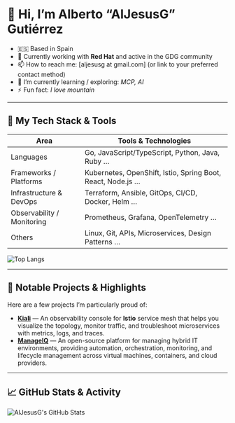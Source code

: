 # 👋 Hi, I’m Alberto “AlJesusG” Gutiérrez

- 🇪🇸 Based in Spain  
- 💼 Currently working with **Red Hat** and active in the GDG community  
- 📫 How to reach me: [aljesusg at gmail.com] (or link to your preferred contact method)  
- 🌱 I’m currently learning / exploring: *MCP, AI*  
- ⚡ Fun fact: *I love mountain*  

---

## 🧰 My Tech Stack & Tools

| Area | Tools & Technologies |
|------|------------------------|
| Languages | Go, JavaScript/TypeScript, Python, Java, Ruby … |
| Frameworks / Platforms | Kubernetes, OpenShift, Istio, Spring Boot, React, Node.js … |
| Infrastructure & DevOps | Terraform, Ansible, GitOps, CI/CD, Docker, Helm … |
| Observability / Monitoring | Prometheus, Grafana, OpenTelemetry … |
| Others | Linux, Git, APIs, Microservices, Design Patterns … |

![Top Langs](https://github-readme-stats.vercel.app/api/top-langs/?username=aljesusg&layout=compact&theme=github_dark)

---

## 🚀 Notable Projects & Highlights

Here are a few projects I’m particularly proud of:

- **[Kiali](https://github.com/kiali/kiali)** — An observability console for **Istio** service mesh that helps you visualize the topology, monitor traffic, and troubleshoot microservices with metrics, logs, and traces.  
- **[ManageIQ](https://github.com/ManageIQ/manageiq)** — An open-source platform for managing hybrid IT environments, providing automation, orchestration, monitoring, and lifecycle management across virtual machines, containers, and cloud providers.  

---

## 📈 GitHub Stats & Activity

![AlJesusG's GitHub Stats](https://github-readme-stats.vercel.app/api?username=aljesusg&show_icons=true&theme=github_dark)

